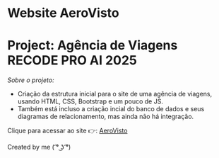 # Website AeroVisto
# Project: Agência de Viagens RECODE PRO AI 2025

*Sobre o projeto:*
- Criação da estrutura inicial para o site de uma agência de viagens, usando HTML, CSS, Bootstrap e um pouco de JS.
- Também está incluso a criação incial do banco de dados e seus diagramas de relacionamento, mas ainda não há integração.

Clique para acessar ao site 👉: [AeroVisto](https://gomestenorio.github.io/aerovisto/)

Created by me ( ͡° ͜ʖ ͡°)

